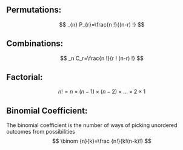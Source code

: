 ## Permutations:

$$
_{n} P_{r}=\frac{n !}{(n-r) !}
$$

## Combinations:

$$
_n C_r=\frac{n !}{r ! (n-r) !}
$$

## Factorial: 
$$
n!=n×(n−1)×(n−2)×…×2×1
$$

## Binomial Coefficient:
The binomial coefficient is the number of ways of picking unordered outcomes from possibilities
$$
\binom {n}{k}=\frac {n!}{k!(n-k)!}
$$

